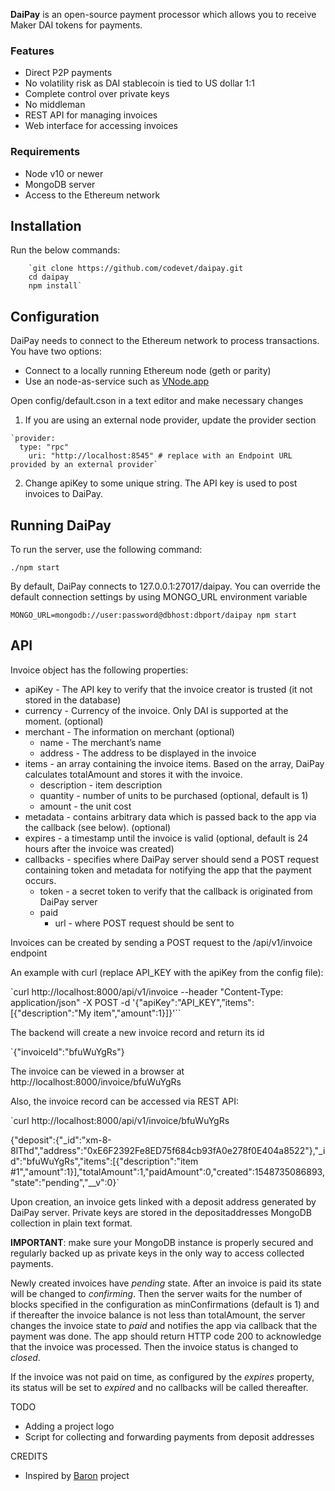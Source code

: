 **DaiPay** is an open-source payment processor which allows you to receive Maker DAI tokens for payments.

### Features
- Direct P2P payments
- No volatility risk as DAI stablecoin is tied to US dollar 1:1
- Complete control over private keys
- No middleman
- REST API for managing invoices
- Web interface for accessing invoices

### Requirements
- Node v10 or newer
- MongoDB server
- Access to the Ethereum network

## Installation

Run the below commands:

        `git clone https://github.com/codevet/daipay.git
        cd daipay
        npm install`



## Configuration

DaiPay needs to connect to the Ethereum network to process transactions. You have two options:

- Connect to a locally running Ethereum node (geth or parity)
- Use an node-as-service such as [VNode.app](https://vnode/app)

Open config/default.cson in a text editor and make necessary changes

  1. If you are using an external node provider, update the provider section

    `provider:
      type: "rpc"
        uri: "http://localhost:8545" # replace with an Endpoint URL provided by an external provider`


  2. Change apiKey to some unique string. The API key is used to post invoices to DaiPay.


## Running DaiPay

To run the server, use the following command:

  `./npm start`

By default, DaiPay connects to 127.0.0.1:27017/daipay. You can override the default connection settings by using MONGO_URL environment variable

  `MONGO_URL=mongodb://user:password@dbhost:dbport/daipay npm start`






## API

Invoice object has the following properties:

  - apiKey - The API key to verify that the invoice creator is trusted (it not stored in the database)
  - currency - Currency of the invoice. Only DAI is supported at the moment. (optional)
  - merchant - The information on merchant (optional)
       - name - The merchant’s name
       - address - The address to be displayed in the invoice
  - items - an array containing the invoice items. Based on the array, DaiPay calculates totalAmount and stores it with the invoice.
       -  description - item description
       -  quantity - number of units to be purchased (optional, default is 1)
       -  amount - the unit cost  
  - metadata - contains arbitrary data which is passed back to the app via the callback (see below). (optional)
  - expires - a timestamp until the invoice is valid (optional, default is 24 hours after the invoice was created)
  - callbacks - specifies where DaiPay server should send a POST request containing  token and metadata for notifying the app that the payment occurs.
       - token - a secret token to verify that the callback is originated from DaiPay server
       - paid  
            - url  - where POST request should be sent to

Invoices can be created by sending a POST request to the /api/v1/invoice endpoint

An example with curl (replace API_KEY with the apiKey from the config file):

  `curl http://localhost:8000/api/v1/invoice --header "Content-Type: application/json" -X POST -d '{"apiKey":"API_KEY",”items":[{"description":"My item","amount":1}]}'``

The backend will create a new invoice record and return its id

  `{"invoiceId":"bfuWuYgRs"}


The invoice can be viewed in a browser at http://localhost:8000/invoice/bfuWuYgRs

Also, the invoice record can be accessed via REST API:

  `curl http://localhost:8000/api/v1/invoice/bfuWuYgRs


  {"deposit":{"\_id":"xm-8-8lThd","address":"0xE6F2392Fe8ED75f684cb93fA0e278f0E404a8522"},"\_id":"bfuWuYgRs","items":[{"description":"item #1","amount":1}],"totalAmount":1,"paidAmount":0,"created":1548735086893,"state":"pending","\_\_v":0}`

Upon creation, an invoice gets linked with a deposit address generated by DaiPay server. Private keys are stored in the depositaddresses MongoDB collection in plain text format.

**IMPORTANT**: make sure your MongoDB instance is properly secured and regularly backed up as private keys in the only way to access collected payments.

Newly created invoices have *pending* state.  After an invoice is paid its state will be changed to *confirming*. Then the server waits for the number of blocks specified in the configuration as minConfirmations (default is 1) and if thereafter the invoice balance is not less than totalAmount, the server changes the invoice state to *paid* and notifies the app via callback that the payment was done. The app should return HTTP code 200 to acknowledge that the invoice was processed. Then the invoice status is changed to *closed*.

If the invoice was not paid on time, as configured by the *expires* property, its status will be set to *expired* and no callbacks will be called thereafter.


TODO
- Adding a project logo
- Script for collecting and forwarding payments from deposit addresses


CREDITS
- Inspired by [Baron](https://github.com/baronpay/baron) project
